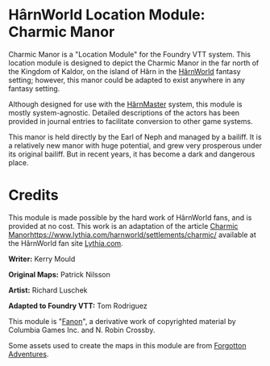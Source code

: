 # HârnWorld Location Module: Charmic Manor

Charmic Manor is a "Location Module" for the Foundry VTT system. This location module
is designed to depict the Charmic Manor in the far north of the Kingdom of Kaldor, on
the island of Hârn in the [HârnWorld](https://columbiagames.com/harnworld/) fantasy
setting; however, this manor could be adapted to exist anywhere in any fantasy setting.

Although designed for use with the [HârnMaster](https://foundryvtt.com/packages/hm3)
system, this module is mostly system-agnostic.  Detailed descriptions of the actors
has been provided in journal entries to facilitate conversion to other game systems.

This manor is held directly by the Earl of Neph and managed by a bailiff. It is a
relatively new manor with huge potential, and grew very prosperous under its
original bailiff. But in recent years, it has become a dark and dangerous place. 

# Credits

This module is made possible by the hard work of HârnWorld fans,
and is provided at no cost. This work is an adaptation of the article
[Charmic Manor]()https://www.lythia.com/harnworld/settlements/charmic/ available
at the HârnWorld fan site [Lythia.com](https://www.lythia.com/).

**Writer:** Kerry Mould

**Original Maps:** Patrick Nilsson

**Artist:** Richard Luschek

**Adapted to Foundry VTT:** Tom Rodriguez

This module is "[Fanon](https://www.lythia.com/about/publishing-fan-written-material/)",
a derivative work of copyrighted material by Columbia Games Inc. and N. Robin Crossby.

Some assets used to create the maps in this module are from
[Forgotton Adventures](https://www.forgotten-adventures.net/).
